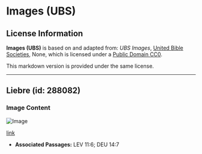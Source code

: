 # Images (UBS)

## License Information

**Images (UBS)** is based on and adapted from: _UBS Images_, [United Bible Societies](https://unitedbiblesocieties.org/), None, which is licensed under a [Public Domain CC0](https://creativecommons.org/public-domain/cc0/).

This markdown version is provided under the same license.



--------------------------------

## Liebre (id: 288082)

### Image Content

![Image](https://cdn.aquifer.bible/aquifer-content/resources/Media/WEB-0285_hare.jpg)

[link](https://cdn.aquifer.bible/aquifer-content/resources/Media/WEB-0285_hare.jpg)

* **Associated Passages:** LEV 11:6; DEU 14:7

